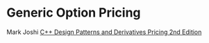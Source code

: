 # Generic Option Pricing

Mark Joshi [C++ Design Patterns and Derivatives Pricing 2nd Edition](https://www.amazon.com/Patterns-Derivatives-Pricing-Mathematics-Finance/dp/0521721628)
